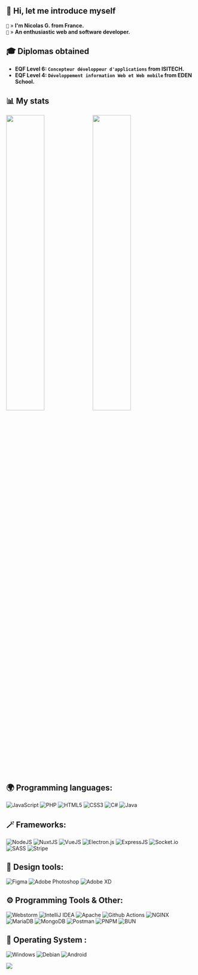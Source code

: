 ## 👋 Hi, let me introduce myself

`🌇` » **I'm Nicolas G. from France.**  
`🤗` » **An enthusiastic web and software developer.**

## 🎓 Diplomas obtained
- **EQF Level 6: `Concepteur développeur d'applications` from ISITECH.**
- **EQF Level 4: `Développement information Web et Web mobile` from EDEN School.**  

## 📊 My stats

<div>
    <img src="https://stats.nguillaume.fr/api?username=nefitetifall&count_private=true&show_icons=true&hide_title=true&count_private=true&enable_animations=true&border_color=00DC82&hide=stars&rank_icon=percentile&icon_color=00DC82&text_color=FFFFFF&bg_color=020420&ring_color=00DC82&show=prs_merged_percentage,reviews,prs_merged,reviews&line_height=24" width=45% align="top"/>
    <img src="https://stats.nguillaume.fr/api/wakatime?username=nefitetifall&layout=compact&langs_count=12&bg_color=020420&text_color=FFFFFF&custom_title=Time%20per%20Language%20(non%20exhaustive)&border_color=00DC82&title_color=00DC82" width=45% align="top"/>
</tr>

## 🌍 Programming languages:
![JavaScript](https://img.shields.io/badge/JavaScript-323330?style=for-the-badge&logo=javascript&logoColor=F7DF1E)
![PHP](https://img.shields.io/badge/php-%23777BB4.svg?style=for-the-badge&logo=php&logoColor=white)
![HTML5](https://img.shields.io/badge/html5-%23E34F26.svg?style=for-the-badge&logo=html5&logoColor=white)
![CSS3](https://img.shields.io/badge/css3-%231572B6.svg?style=for-the-badge&logo=css3&logoColor=white)
![C#](https://img.shields.io/badge/c%23-%23239120.svg?style=for-the-badge&logo=c-sharp&logoColor=white)
![Java](https://img.shields.io/badge/java-%23ED8B00.svg?style=for-the-badge&logo=java&logoColor=white)

## 🪄 Frameworks:
![NodeJS](https://img.shields.io/badge/node.js-6DA55F?style=for-the-badge&logo=node.js&logoColor=white)
![NuxtJS](https://img.shields.io/badge/nuxt%20js-00C58E?style=for-the-badge&logo=nuxtdotjs&logoColor=white)
![VueJS](https://img.shields.io/badge/Vue%20js-35495E?style=for-the-badge&logo=vuedotjs&logoColor=4FC08D)
![Electron.js](https://img.shields.io/badge/Electron-191970?style=for-the-badge&logo=Electron&logoColor=white)
![ExpressJS](https://img.shields.io/badge/Express%20js-000000?style=for-the-badge&logo=express&logoColor=white)
![Socket.io](https://img.shields.io/badge/Socket.io-black?style=for-the-badge&logo=socket.io&badgeColor=010101)
![SASS](https://img.shields.io/badge/Sass-CC6699?style=for-the-badge&logo=sass&logoColor=white)
![Stripe](https://img.shields.io/badge/Stripe-626CD9?style=for-the-badge&logo=Stripe&logoColor=white)

## 🎨 Design tools:
![Figma](https://img.shields.io/badge/figma-%23F24E1E.svg?style=for-the-badge&logo=figma&logoColor=white)
![Adobe Photoshop](https://img.shields.io/badge/adobephotoshop-%2331A8FF.svg?style=for-the-badge&logo=adobephotoshop&logoColor=white)
![Adobe XD](https://img.shields.io/badge/Adobe%20XD-470137?style=for-the-badge&logo=Adobe%20XD&logoColor=#FF61F6)

## ⚙️ Programming Tools & Other:
![Webstorm](https://img.shields.io/badge/WebStorm-000000?style=for-the-badge&logo=WebStorm&logoColor=white)
![IntelliJ IDEA](https://img.shields.io/badge/IntelliJIDEA-000000.svg?style=for-the-badge&logo=intellij-idea&logoColor=white)
![Apache](https://img.shields.io/badge/apache-%23D42029.svg?style=for-the-badge&logo=apache&logoColor=white)
![Github Actions](https://img.shields.io/badge/GitHub_Actions-2088FF?style=for-the-badge&logo=github-actions&logoColor=white)
![NGINX](https://img.shields.io/badge/Nginx-009639?style=for-the-badge&logo=nginx&logoColor=white)
![MariaDB](https://img.shields.io/badge/MariaDB-003545?style=for-the-badge&logo=mariadb&logoColor=white)
![MongoDB](https://img.shields.io/badge/MongoDB-%234ea94b.svg?style=for-the-badge&logo=mongodb&logoColor=white)
![Postman](https://img.shields.io/badge/Postman-FF6C37?style=for-the-badge&logo=postman&logoColor=white)
![PNPM](https://img.shields.io/badge/pnpm-yellow?style=for-the-badge&logo=pnpm&logoColor=white)
![BUN](https://img.shields.io/badge/bun-282a36?style=for-the-badge&logo=bun&logoColor=fbf0df)

## 🔧 Operating System :
![Windows](https://img.shields.io/badge/Windows-0078D6?style=for-the-badge&logo=windows&logoColor=white)
![Debian](https://img.shields.io/badge/Debian-D70A53?style=for-the-badge&logo=debian&logoColor=white)
![Android](https://img.shields.io/badge/Android-3DDC84?style=for-the-badge&logo=android&logoColor=white)


![](https://hit.yhype.me/github/profile?user_id=58378334)
